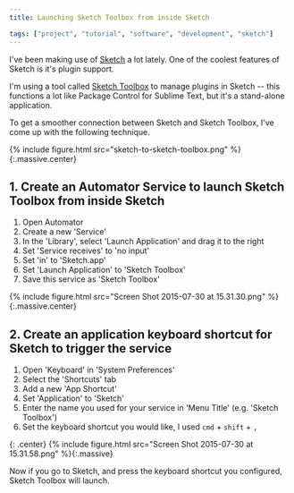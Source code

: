 ```yaml
---
title: Launching Sketch Toolbox from inside Sketch

tags: ["project", "tutorial", "software", "development", "sketch"]
---
```


I've been making use of [Sketch](http://bohemiancoding.com/sketch/) a lot lately. One of the coolest features of Sketch is it's plugin support.

I'm using a tool called [Sketch Toolbox](http://sketchtoolbox.com/) to manage plugins in Sketch -- this functions a lot like Package Control for Sublime Text, but it's a stand-alone application.

<!-- more -->

To get a smoother connection between Sketch and Sketch Toolbox, I've come up with the following technique.

{% include figure.html src="sketch-to-sketch-toolbox.png" %}{:.massive.center}

## 1. Create an Automator Service to launch Sketch Toolbox from inside Sketch

1. Open Automator
2. Create a new 'Service'
3. In the 'Library', select 'Launch Application' and drag it to the right
4. Set 'Service receives' to 'no input'
5. Set 'in' to 'Sketch.app'
6. Set 'Launch Application' to 'Sketch Toolbox'
7. Save this service as 'Sketch Toolbox'

{% include figure.html src="Screen Shot 2015-07-30 at 15.31.30.png" %}{:.massive.center}

## 2. Create an application keyboard shortcut for Sketch to trigger the service

1. Open 'Keyboard' in 'System Preferences'
2. Select the 'Shortcuts' tab
3. Add a new 'App Shortcut'
4. Set 'Application' to 'Sketch'
5. Enter the name you used for your service in 'Menu Title' (e.g. 'Sketch Toolbox')
6. Set the keyboard shortcut you would like, I used `cmd` + `shift` + `,`

{: .center}
{% include figure.html src="Screen Shot 2015-07-30 at 15.31.58.png" %}{:.massive}

Now if you go to Sketch, and press the keyboard shortcut you configured, Sketch Toolbox will launch.